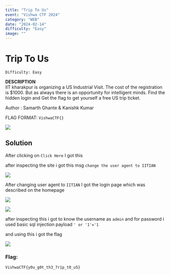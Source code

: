 ```yaml
---
title: "Trip To Us"
event: "Vishwa CTF 2024"
category: "WEB"
date: "2024-02-14"
difficulty: "Easy"
image: ""
---
```

# Trip To Us
`Difficulty: Easy`

**DESCRIPTION**<br>
IIT kharakpur is organizing a US Industrial Visit. The cost of the registration is $1000. But as always there is an opportunity for intelligent minds. Find the hidden login and Get the flag to get yourself a free US trip ticket.

Author : Samarth Ghante & Kanishk Kumar

FLAG FORMAT: `VishwaCTF{}`

![](../../assets/1_eLeGvfdd9kF0zH4FyvjSQw.png)

## Solution

After clicking on `Click Here` I got this

after inspecting the site i got this msg `change the user agent to IITIAN`

![](../../assets/1_fYxnIDPtH6ITBeqz_vKEnQ.png)

After changing user agent to `IITIAN` I got the login page which was described on the homepage

![](../../assets/1_WFsXuhVkS2ENE8F_GmFxAw.png)

![](../../assets/1_WaVC6GCTDwiOsQGGdvZEaw.png)

after inspecting this i got to know the username as `admin` and for password i used basic sql injection payload `' or '1'='1`

and using this i got the flag

![](../../assets/1_CFhCn8JnW7wi1LetG3M5mQ.png)

### Flag:
`VishwaCTF{y0u_g0t_th3_7r1p_t0_u5}`


